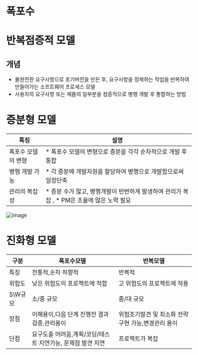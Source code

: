 # 폭포수 

# 반복점증적 모델
## 개념 
* 불완전한 요구사항으로 초기버전을 만든 후, 요구사항을 정제하는 작업을 반복하여 만들어가는 소프트웨어 프로세스 모델
* 사용자의 요구사항 또는 제품의 일부분을 점증적으로 병행 개발 후 통합하는 방법

# 증분형 모델

|특징|설명|
|--|--|
폭포수 모델의 변형| * 폭포수 모델의 변형으로 증분을 각각 순차적으로 개발 후 통합
병행 개발 가능|* 각 증분에 개발자원을 할당하여 병행으로 개발함으로써 일정단축
관리의 복잡성|* 증분 수가 많고, 병행개발이 빈번하게 발생하여 관리가 복잡 , * PM은 조율에 많은 노력 필요

![image](https://github.com/user-attachments/assets/ee05eea3-f9b6-4c9d-917c-09b73a8fac3a)

# 진화형 모델

|구분|폭포수모델|반복모델|
|--|--|--|
|특징|전통적,순차 하향적|반복적
|위험도|낮은 위험도의 프로젝트에 적합|고 위험도의 프로젝트에 적용
|S\W규모|소/중 규모|중/대 규모
|장점|이해용이,다음 단계 진행전 결과 검증,관리용이|위험조기발견 및 최소화 전략 구현 가능,변경관리 용이
|단점|요구도출 어려움,계획/코딩/테스트 지연가능, 문제점 발견 지연|프로젝트가 복잡
     
     
